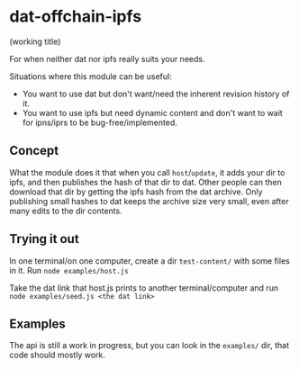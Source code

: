 # dat-offchain-ipfs

(working title)

For when neither dat nor ipfs really suits your needs.

Situations where this module can be useful:
* You want to use dat but don't want/need the inherent revision history of it.
* You want to use ipfs but need dynamic content and don't want to wait for ipns/iprs to be bug-free/implemented.

## Concept

What the module does it that when you call `host`/`update`, it adds your dir to ipfs, and then publishes the hash of that dir to dat. Other people can then download that dir by getting the ipfs hash from the dat archive. Only publishing small hashes to dat keeps the archive size very small, even after many edits to the dir contents.

## Trying it out

In one terminal/on one computer, create a dir `test-content/` with some files in it. Run `node examples/host.js`

Take the dat link that host.js prints to another terminal/computer and run `node examples/seed.js <the dat link>`

## Examples

The api is still a work in progress, but you can look in the `examples/` dir, that code should mostly work.